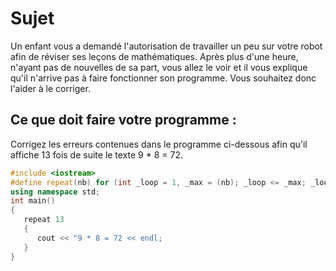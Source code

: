 # Sujet

Un enfant vous a demandé l'autorisation de travailler un peu sur votre robot afin de réviser ses leçons de mathématiques. Après plus d'une heure, n'ayant pas de nouvelles de sa part, vous allez le voir et il vous explique qu'il n'arrive pas à faire fonctionner son programme. Vous souhaitez donc l'aider à le corriger.

## Ce que doit faire votre programme :
Corrigez les erreurs contenues dans le programme ci-dessous afin qu'il affiche 13 fois de suite le texte 9 * 8 = 72.

```cpp
#include <iostream>
#define repeat(nb) for (int _loop = 1, _max = (nb); _loop <= _max; _loop++)
using namespace std;
int main()
{
   repeat 13
   {
      cout << "9 * 8 = 72 << endl;
   }
}
```